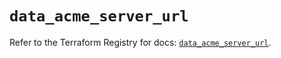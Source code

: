 # `data_acme_server_url`

Refer to the Terraform Registry for docs: [`data_acme_server_url`](https://registry.terraform.io/providers/vancluever/acme/2.35.0/docs/data-sources/server_url).
